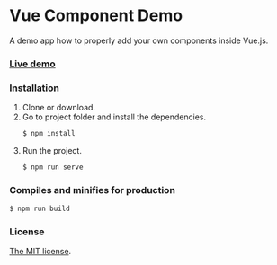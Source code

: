 # Vue Component Demo
A demo app how to properly add your own components inside Vue.js.

### [Live demo](https://vue-component-demo.ianmustafa.now.sh)

### Installation
1. Clone or download.
2. Go to project folder and install the dependencies.
   ```sh
   $ npm install
   ```
3. Run the project.
   ```sh
   $ npm run serve
   ```

### Compiles and minifies for production
```sh
$ npm run build
```

### License
[The MIT license](LICENSE).
